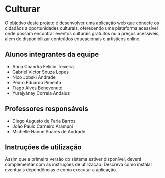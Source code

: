 # Culturar

O objetivo deste projeto é desenvolver uma aplicação web que conecte os cidadãos a oportunidades culturais, oferecendo uma plataforma acessível onde possam encontrar eventos culturais gratuitos ou a preços acessíveis, além de disponibilizar conteúdos educacionais e artísticos online.

## Alunos integrantes da equipe

 - Anna Chandra Felício Teixeira
 - Gabriel Victor Souza Lopes
 - Nico Jobski Andrade
 - Pedro Eduardo Pimenta
 - Tiago Alves Benevenuto
 - Yurajyánay Correia Andaluz

## Professores responsáveis

* Diego Augusto de Faria Barros
* João Paulo Carneiro Aramuni
* Michelle Hanne Soares de Andrade

## Instruções de utilização

Assim que a primeira versão do sistema estiver disponível, deverá complementar com as instruções de utilização. Descreva como instalar eventuais dependências e como executar a aplicação.
